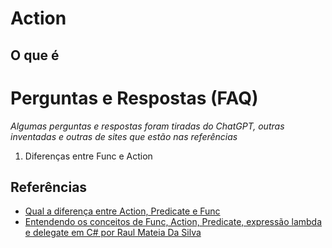 # Action

## O que é

# Perguntas e Respostas (FAQ)

_Algumas perguntas e respostas foram tiradas do ChatGPT, outras inventadas e outras de sites que estão nas referências_

1. Diferenças entre Func e Action

## Referências

- [Qual a diferença entre Action, Predicate e Func](https://pt.stackoverflow.com/questions/90058/qual-a-diferen%C3%A7a-entre-action-predicate-e-func)
- [Entendendo os conceitos de Func, Action, Predicate, expressão lambda e delegate em C# por Raul Mateia Da Silva](https://www.linkedin.com/pulse/t%C3%ADtulo-entendendo-os-conceitos-de-func-action-lambda-e-da-silva/)